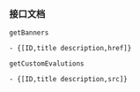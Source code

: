 ### 接口文档

> 
    getBanners

    - {[ID,title description,href]}
>
    getCustomEvalutions

    - {[ID,title description,src]}